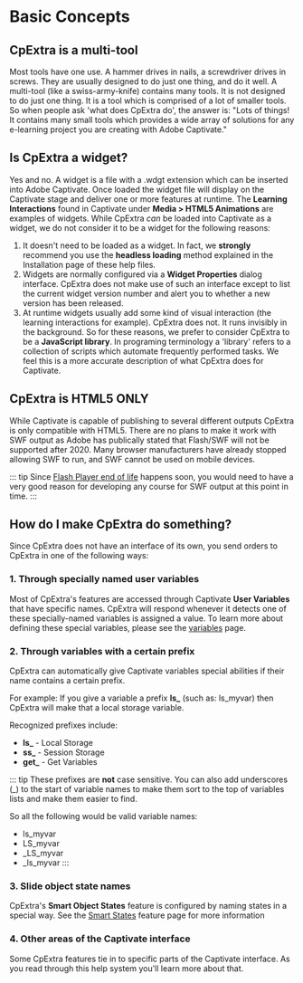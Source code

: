 # Basic Concepts

## CpExtra is a multi-tool
Most tools have one use. A hammer drives in nails, a screwdriver drives in screws. They are usually designed to do just one thing, and do it well.
A multi-tool (like a swiss-army-knife) contains many tools. It is not designed to do just one thing. It is a tool which is comprised of a lot of smaller tools.
So when people ask 'what does CpExtra do', the answer is: "Lots of things! It contains many small tools which provides a wide array of solutions for any e-learning project you are creating with Adobe Captivate."

## Is CpExtra a widget?
Yes and no. A widget is a file with a .wdgt extension which can be inserted into Adobe Captivate. Once loaded the widget file will display on the Captivate stage and deliver one or more features at runtime. The **Learning Interactions** found in Captivate under **Media > HTML5 Animations** are examples of widgets. 
While CpExtra *can* be loaded into Captivate as a widget, we do not consider it to be a widget for the following reasons:
1. It doesn't need to be loaded as a widget. In fact, we **strongly** recommend you use the **headless loading** method explained in the Installation page of these help files.
2. Widgets are normally configured via a **Widget Properties** dialog interface. CpExtra does not make use of such an interface except to list the current widget version number and alert you to whether a new version has been released.
3. At runtime widgets usually add some kind of visual interaction (the learning interactions for example). CpExtra does not. It runs invisibly in the background.
So for these reasons, we prefer to consider CpExtra to be a **JavaScript library**. In programing terminology a 'library' refers to a collection of scripts which automate frequently performed tasks. We feel this is a more accurate description of what CpExtra does for Captivate.

## CpExtra is HTML5 ONLY
While Captivate is capable of publishing to several different outputs CpExtra is only compatible with HTML5. There are no plans to make it work with SWF output as Adobe has publically stated that Flash/SWF will not be supported after 2020.  Many browser manufacturers have already stopped allowing SWF to run, and SWF cannot be used on mobile devices.

::: tip
Since [Flash Player end of life](https://www.adobe.com/products/flashplayer/end-of-life.html) happens soon, you would need to have a very good reason for developing any course for SWF output at this point in time.
:::

## How do I make CpExtra do something?
Since CpExtra does not have an interface of its own, you send orders to CpExtra in one of the following ways:

### 1. Through specially named user variables
Most of CpExtra's features are accessed through Captivate **User Variables** that have specific names. CpExtra will respond whenever it detects one of these specially-named variables is assigned a value. 
To learn more about defining these special variables, please see the [variables](/variables/about/) page.

### 2. Through variables with a certain prefix
CpExtra can automatically give Captivate variables special abilities if their name contains a certain prefix.

For example: If you give a variable a prefix **ls\_** (such as: ls\_myvar) then CpExtra will make that a local storage variable.

Recognized prefixes include:
- **ls\_** - Local Storage
- **ss\_** - Session Storage
- **get\_** - Get Variables

::: tip
These prefixes are **not** case sensitive. You can also add underscores (\_) to the start of variable names to make them sort to the top of variables lists and make them easier to find.

So all the following would be valid variable names:
- ls\_myvar
- LS\_myvar
- \_LS\_myvar
- \_ls\_myvar
:::

### 3. Slide object state names
CpExtra's **Smart Object States** feature is configured by naming states in a special way. See the [Smart States](/features/smart-states/) feature page for more information

### 4. Other areas of the Captivate interface
Some CpExtra features tie in to specific parts of the Captivate interface. As you read through this help system you'll learn more about that.
